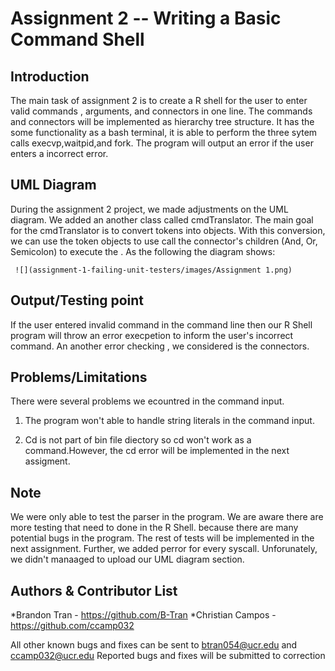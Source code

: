 Assignment 2 -- Writing a Basic Command Shell
===
## Introduction 
The main task of assignment 2 is to create a R shell for the user to enter valid commands , arguments, and connectors in one line. The commands and connectors will be implemented as hierarchy tree structure. It has the some functionality as a bash terminal, it is able to perform the three sytem calls execvp,waitpid,and fork. 
The program will output an error if the user enters a incorrect error. 


## UML Diagram 
 During the assignment 2 project, we made adjustments on the UML diagram. We added an another class called cmdTranslator. The main goal for the cmdTranslator is to convert tokens into objects. With this conversion, we can use the token objects to use call the connector's children (And, Or, Semicolon) to execute the . As the following the diagram shows:


    
     ![](assignment-1-failing-unit-testers/images/Assignment 1.png)
      
      

## Output/Testing point
 If the user entered invalid command in the command line then our R Shell program will throw an error execpetion to inform the user's incorrect command. An another error checking , we considered is the connectors. 
 

 
## Problems/Limitations 

There were several problems we ecountred in the command input. 
1) The program won't able to handle string literals in the command input. 
 
2) Cd is not part of bin file diectory so cd won't work as a command.However, the cd error will be implemented in the next assigment.  



## Note
We were only able to test the parser  in the program. We are aware there are more testing that need to done in the R Shell. because there are many potential bugs in the program. The rest of tests will be implemented in the next assignment. 
Further, we added perror for every syscall.
Unforunately, we didn't manaaged to upload our UML diagram section. 

## Authors & Contributor List

*Brandon Tran - https://github.com/B-Tran
*Christian Campos - https://github.com/ccamp032

All other known bugs and fixes can be sent to btran054@ucr.edu and ccamp032@ucr.edu 
Reported bugs and fixes will be submitted to correction


